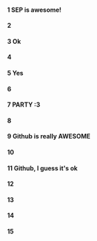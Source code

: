 #### 1 SEP is awesome!
#### 2
#### 3 Ok
#### 4
#### 5 Yes
#### 6
#### 7 PARTY :3
#### 8

#### 9 Github is really AWESOME



#### 10
#### 11 Github, I guess it's ok
#### 12
#### 13
#### 14
#### 15